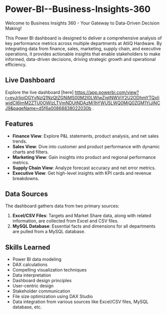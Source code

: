 # Power-BI--Business-Insights-360

Welcome to Business Insights 360 - Your Gateway to Data-Driven Decision Making!

This Power BI dashboard is designed to deliver a comprehensive analysis of key performance metrics across multiple departments at AtliQ Hardware. By integrating data from finance, sales, marketing, supply chain, and executive operations, it provides actionable insights that enable stakeholders to make informed, data-driven decisions, driving strategic growth and operational efficiency.

## Live Dashboard

Explore the live dashboard [here] https://app.powerbi.com/view?r=eyJrIjoiOGYyNzQ1NzQtZGNiMS00M2I0LWIwZjgtNWViY2U2ODhmYTQxIiwidCI6ImM2ZTU0OWIzLTVmNDUtNDAzMi1hYWU5LWQ0MjQ0ZGM1YjJjNCJ9&pageName=d5f6a00868838022030b .

## Features

- **Finance View**: Explore P&L statements, product analysis, and net sales trends.
- **Sales View**: Dive into customer and product performance with dynamic charts and filters.
- **Marketing View**: Gain insights into product and regional performance metrics.
- **Supply Chain View**: Analyze forecast accuracy and net error metrics.
- **Executive View**: Get high-level insights with KPI cards and revenue breakdowns.

## Data Sources

The dashboard gathers data from two primary sources:

1. **Excel/CSV Files**: Targets and Market Share data, along with related information, are collected from Excel and CSV files.
2. **MySQL Database**: Essential facts and dimensions for all departments are pulled from a MySQL database.

## Skills Learned

- Power BI data modeling
- DAX calculations
- Compelling visualization techniques
- Data interpretation
- Dashboard design principles
- User-centric design
- Stakeholder communication
- File size optimization using DAX Studio
- Data integration from various sources like Excel/CSV files, MySQL database, etc.
